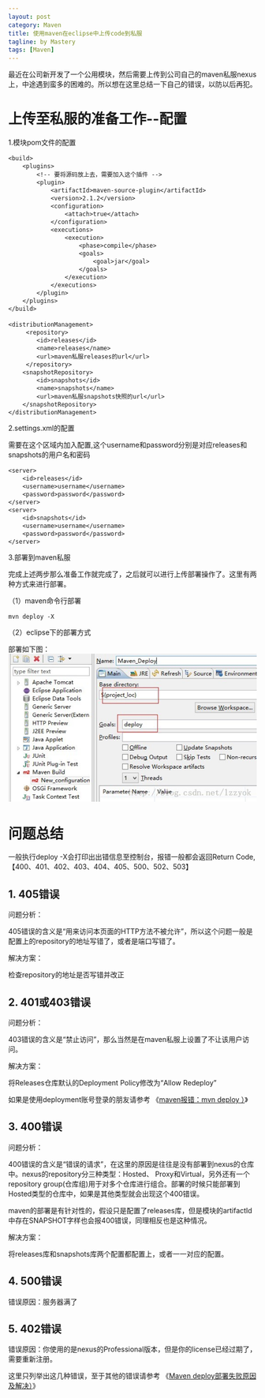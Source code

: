 ```yaml
---
layout: post
category: Maven
title: 使用maven在eclipse中上传code到私服
tagline: by Mastery
tags: [Maven]
---
```


最近在公司新开发了一个公用模块，然后需要上传到公司自己的maven私服nexus上，中途遇到蛮多的困难的。所以想在这里总结一下自己的错误，以防以后再犯。

<!--more-->

# 上传至私服的准备工作--配置 #

1.模块pom文件的配置
	
	<build>
		<plugins>
			<!-- 要将源码放上去，需要加入这个插件 -->
			<plugin>
				<artifactId>maven-source-plugin</artifactId>
				<version>2.1.2</version>
				<configuration>
					<attach>true</attach>
				</configuration>
				<executions>
					<execution>
						<phase>compile</phase>
						<goals>
							<goal>jar</goal>
						</goals>
					</execution>
				</executions>
			</plugin>
		</plugins>
	</build>

	<distributionManagement>
		 <repository>
		    <id>releases</id>
		    <name>releases</name>
		    <url>maven私服releases的url</url>
		 </repository>
		<snapshotRepository>
			<id>snapshots</id>
			<name>snapshots</name>
			<url>maven私服snapshots快照的url</url>
		</snapshotRepository>
	</distributionManagement>

2.settings.xml的配置

需要在<servers></servers>这个区域内加入配置,这个username和password分别是对应releases和snapshots的用户名和密码

	<server>
		<id>releases</id>
		<username>username</username>
		<password>password</password>
	</server>
	<server>
		<id>snapshots</id>
		<username>username</username>
		<password>password</password>
	</server>

3.部署到maven私服

完成上述两步那么准备工作就完成了，之后就可以进行上传部署操作了。这里有两种方式来进行部署。

（1）maven命令行部署

	mvn deploy -X

（2）eclipse下的部署方式

部署如下图：
![eclipse下部署maven代码到nexus私服](/images/maven_to_nexus/maven_to_nexus.jpg)


# 问题总结 #

一般执行deploy -X会打印出出错信息至控制台，报错一般都会返回Return Code,【400、401、402、403、404、405、500、502、503】

## 1. 405错误 ##
问题分析：

405错误的含义是“用来访问本页面的HTTP方法不被允许”，所以这个问题一般是配置上的repository的地址写错了，或者是端口写错了。

解决方案：

检查repository的地址是否写错并改正

## 2. 401或403错误 ##

问题分析：

403错误的含义是“禁止访问”，那么当然是在maven私服上设置了不让该用户访问。

解决方案：

将Releases仓库默认的Deployment Policy修改为“Allow Redeploy”

如果是使用deployment账号登录的朋友请参考
《[maven报错：mvn deploy ）](http://blog.sina.com.cn/s/blog_7833c8450100u2bz.html)》
 
## 3. 400错误 ##

问题分析：

400错误的含义是“错误的请求”，在这里的原因是往往是没有部署到nexus的仓库中。nexus的repository分三种类型：Hosted、 Proxy和Virtual，另外还有一个repository group(仓库组)用于对多个仓库进行组合。部署的时候只能部署到Hosted类型的仓库中，如果是其他类型就会出现这个400错误。

maven的部署是有针对性的，假设只是配置了releases库，但是模块的artifactId中存在SNAPSHOT字样也会报400错误，同理相反也是这种情况。

解决方案：

将releases库和snapshots库两个配置都配置上，或者一一对应的配置。


## 4. 500错误 ##

错误原因：服务器满了

## 5. 402错误 ##

错误原因：你使用的是nexus的Professional版本，但是你的license已经过期了，需要重新注册。


这里只列举出这几种错误，至于其他的错误请参考
《[Maven deploy部署失败原因及解决）](http://blog.csdn.net/kobejayandy/article/details/44282989)》
